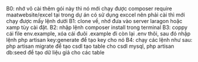 
B0: nhớ vô cài thêm gói này thì nó mới chạy được composer require maatwebsite/excel tại trong dự án có sử dụng exccel nên phải cài thì mới chạy được mấy lệnh dưới
B1: clone về, nhớ đưa vào server laragon hoặc xamp tùy cài đặt.
B2: nhập lệnh composer install trong terminal
B3: coppy cái file env.example, xóa cái đuôi .example đi còn lại .env thôi, sau đó nhập lệnh php artisan key:generate để tạo key cho nó
B4: chạy các lệnh như sau: php artisan migrate để tạo csdl tạo table cho csdl mysql, php artisan db:seed để tạo dữ liệu giả cho các table


